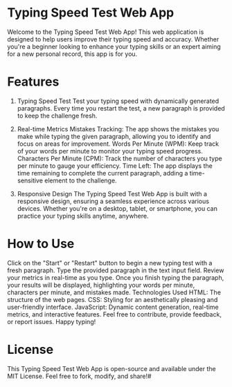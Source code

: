 # Typing Speed Test Web App
Welcome to the Typing Speed Test Web App! This web application is designed to help users improve their typing speed and accuracy. Whether you're a beginner looking to enhance your typing skills or an expert aiming for a new personal record, this app is for you.

# Features
1. Typing Speed Test
Test your typing speed with dynamically generated paragraphs. Every time you restart the test, a new paragraph is provided to keep the challenge fresh.

2. Real-time Metrics
Mistakes Tracking: The app shows the mistakes you make while typing the given paragraph, allowing you to identify and focus on areas for improvement.
Words Per Minute (WPM): Keep track of your words per minute to monitor your typing speed progress.
Characters Per Minute (CPM): Track the number of characters you type per minute to gauge your efficiency.
Time Left: The app displays the time remaining to complete the current paragraph, adding a time-sensitive element to the challenge.
3. Responsive Design
The Typing Speed Test Web App is built with a responsive design, ensuring a seamless experience across various devices. Whether you're on a desktop, tablet, or smartphone, you can practice your typing skills anytime, anywhere.

# How to Use

Click on the "Start" or "Restart" button to begin a new typing test with a fresh paragraph.
Type the provided paragraph in the text input field.
Review your metrics in real-time as you type.
Once you finish typing the paragraph, your results will be displayed, highlighting your words per minute, characters per minute, and mistakes made.
Technologies Used
HTML: The structure of the web pages.
CSS: Styling for an aesthetically pleasing and user-friendly interface.
JavaScript: Dynamic content generation, real-time metrics, and interactive features.
Feel free to contribute, provide feedback, or report issues. Happy typing!

# License
This Typing Speed Test Web App is open-source and available under the MIT License. Feel free to fork, modify, and share!# 